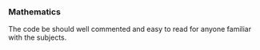 ### Mathematics
The code be should well commented and easy to read for anyone familiar with the subjects.
